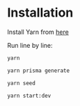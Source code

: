 # Installation

Install Yarn from [here](https://classic.yarnpkg.com/lang/en/docs/install/#debian-stable)

Run line by line:

```bash
yarn

yarn prisma generate

yarn seed

yarn start:dev
```

